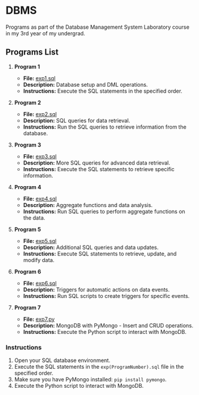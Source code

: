 # DBMS
Programs as part of the Database Management System Laboratory course in my 3rd year of my undergrad.

## Programs List

1. **Program 1**
    - **File:** [exp1.sql](./exp1.sql)
    - **Description:** Database setup and DML operations.
    - **Instructions:** Execute the SQL statements in the specified order.

2. **Program 2**
    - **File:** [exp2.sql](./exp2.sql)
    - **Description:** SQL queries for data retrieval.
    - **Instructions:** Run the SQL queries to retrieve information from the database.

3. **Program 3**
    - **File:** [exp3.sql](./exp3.sql)
    - **Description:** More SQL queries for advanced data retrieval.
    - **Instructions:** Execute the SQL statements to retrieve specific information.

4. **Program 4**
    - **File:** [exp4.sql](./exp4.sql)
    - **Description:** Aggregate functions and data analysis.
    - **Instructions:** Run SQL queries to perform aggregate functions on the data.

5. **Program 5**
    - **File:** [exp5.sql](./exp5.sql)
    - **Description:** Additional SQL queries and data updates.
    - **Instructions:** Execute SQL statements to retrieve, update, and modify data.

6. **Program 6**
    - **File:** [exp6.sql](./exp6.sql)
    - **Description:** Triggers for automatic actions on data events.
    - **Instructions:** Run SQL scripts to create triggers for specific events.

7. **Program 7**
    - **File:** [exp7.py](./exp7.py)
    - **Description:** MongoDB with PyMongo - Insert and CRUD operations.
    - **Instructions:** Execute the Python script to interact with MongoDB.

### Instructions

1. Open your SQL database environment.
2. Execute the SQL statements in the `exp(ProgramNumber).sql` file in the specified order.
3. Make sure you have PyMongo installed: `pip install pymongo`.
4. Execute the Python script to interact with MongoDB.
